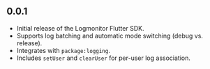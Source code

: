 ## 0.0.1

-   Initial release of the Logmonitor Flutter SDK.
-   Supports log batching and automatic mode switching (debug vs. release).
-   Integrates with `package:logging`.
-   Includes `setUser` and `clearUser` for per-user log association.